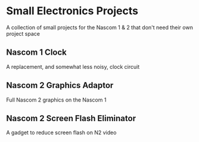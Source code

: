 # Small Electronics Projects

A collection of small projects for the Nascom 1 & 2 that don't need their own project space


## Nascom 1 Clock

A replacement, and somewhat less noisy, clock circuit


## Nascom 2 Graphics Adaptor

Full Nascom 2 graphics on the Nascom 1


## Nascom 2 Screen Flash Eliminator

A gadget to reduce screen flash on N2 video
